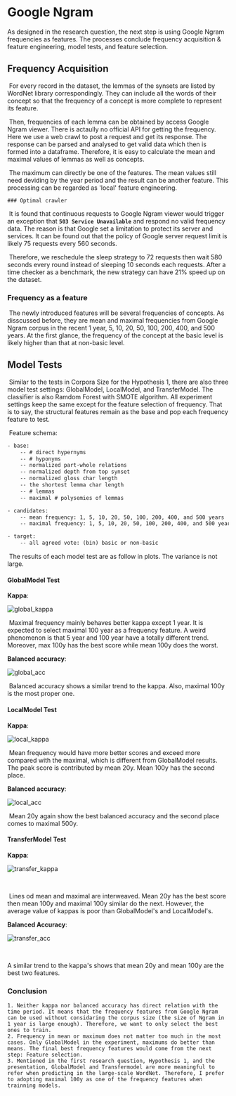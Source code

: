 # Google Ngram

As designed in the research question, the next step is using Google Ngram frequencies as features. The processes conclude frequency acquisition & feature engineering, model tests, and feature selection.

## Frequency Acquisition

​	For every record in the dataset, the lemmas of the synsets are listed by WordNet library correspondingly. They can include all the words of their concept so that the frequency of a concept is more complete to represent its feature. 

​	Then, frequencies of each lemma can be obtained by access Google Ngram viewer. There is actaully no official API for getting the frequency. Here we use a web crawl to post a request and get its response. The response can be parsed and analysed to get valid data which then is formed into a dataframe. Therefore, it is easy to calculate the mean and maximal values of lemmas as well as concepts. 

​	The maximum can directly be one of the features. The mean values still need deviding by the year period and the result can be another feature. This processing can be regarded as 'local' feature engineering.

	### Optimal crawler

​	It is found that continuous requests to Google Ngram viewer would trigger an exception that **`503 Service Unavailable`** and respond no valid frequency data. The reason is that Google set a limitation to protect its server and services. It can be found out that the policy of Google server request limit is likely 75 requests every 560 seconds. 

​	Therefore, we reschedule the sleep strategy to 72 requests then wait 580 seconds every round instead of sleeping 10 seconds each requests. After a time checker as a benchmark, the new strategy can have 21% speed up on the dataset.

### Frequency as a feature

​	The newly introduced features will be several frequencies of concepts. As disscussed before, they are mean and maximal frequencies from Google Ngram corpus in the recent 1 year, 5, 10, 20, 50, 100, 200, 400, and 500 years. At the first glance, the frequency of the concept at the basic level is likely higher than that at non-basic level.

## Model Tests

​	Similar to the tests in Corpora Size for the Hypothesis 1, there are also three model test settings: GlobalModel, LocalModel, and TransferModel. The classifier is also Ramdom Forest with SMOTE algorithm. All experiment settings keep the same except for the feature selection of frequency. That is to say, the structural features remain as the base and pop each frequency feature to test.

​	Feature schema:

``` tex
- base: 
	-- # direct hypernyms
	-- # hyponyms
	-- normalized part-whole relations
	-- normalized depth from top synset
	-- normalized gloss char length
	-- the shortest lemma char length
	-- # lemmas
	-- maximal # polysemies of lemmas

- candidates:
	-- mean frequency: 1, 5, 10, 20, 50, 100, 200, 400, and 500 years
	-- maximal frequency: 1, 5, 10, 20, 50, 100, 200, 400, and 500 years

- target:
	-- all agreed vote: (bin) basic or non-basic
```

​	The results of each model test are as follow in plots. The variance is not large.

#### GlobalModel Test

**Kappa**:

![global_kappa](https://github.com/DanferWang/Basic_Level_work/blob/main/Google_Ngrams/readme.assets/GlobalMode_kappa.png?raw=true)

​	Maximal frequency mainly behaves better kappa except 1 year. It is expected to select maximal 100 year as a frequency feature. A weird phenomenon is that 5 year and 100 year have a totally different trend. Moreover, max 100y has the best score while mean 100y does the worst. 

**Balanced accuracy**:

![global_acc](https://github.com/DanferWang/Basic_Level_work/blob/main/Google_Ngrams/readme.assets/GlobalMode_balanced%20accuracy.png?raw=true)

​	Balanced accuracy shows a similar trend to the kappa. Also, maximal 100y is the most proper one.

#### LocalModel Test

**Kappa**:

![local_kappa](https://github.com/DanferWang/Basic_Level_work/blob/main/Google_Ngrams/readme.assets/LocalMode_kappa.png?raw=true)

​	Mean frequency would have more better scores and exceed more compared with the maximal, which is different from GlobalModel results. The peak score is contributed by mean 20y. Mean 100y has the second place.

**Balanced accuracy**:

![local_acc](https://github.com/DanferWang/Basic_Level_work/blob/main/Google_Ngrams/readme.assets/LocalMode_balanced%20accuracy.png?raw=true)

​	Mean 20y again show the best balanced accuracy and the second place comes to maximal 500y.

#### TransferModel Test

**Kappa**:

![transfer_kappa](https://github.com/DanferWang/Basic_Level_work/blob/main/Google_Ngrams/readme.assets/TransferMode_kappa.png?raw=true)

​	

​	Lines od mean and maximal are interweaved. Mean 20y has the best score then mean 100y and maximal 100y similar do the next. However, the average value of kappas is poor than GlobalModel's and LocalModel's. 

**Balanced Accuracy**:

![transfer_acc](https://github.com/DanferWang/Basic_Level_work/blob/main/Google_Ngrams/readme.assets/TransferMode_balanced%20accuracy.png?raw=true)

​	

A similar trend to the kappa's shows that mean 20y and mean 100y are the best two features.

### Conclusion

 	1. Neither kappa nor balanced accuracy has direct relation with the time period. It means that the frequency features from Google Ngram can be used without considaring the corpus size (the size of Ngram in 1 year is large enough). Therefore, we want to only select the best ones to train.
 	2. Frequency in mean or maximum does not matter too much in the most cases. Only GlobalModel in the experiment, maximums do better than means. The final best frequency features would come from the next step: Feature selection.
 	3. Mentioned in the first research question, Hypothesis 1, and the presentation, GlobalModel and Transfermodel are more meaningful to refer when predicting in the large-scale WordNet. Therefore, I prefer to adopting maximal 100y as one of the frequency features when trainning models.
